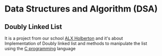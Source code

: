 # Data Structures and Algorithm (DSA)
## Doubly Linked List

It is a project from our school [ALX Holberton](https://www.alxafrica.com) and it's about<br>
Implementation of Doubly linked list and methods to manipulate the list using the [C programming](https://en.wikipedia.org/wiki/C_(programming_language)) language
